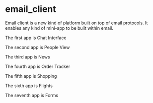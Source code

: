 # email_client

Email client is a new kind of platform built on top of email protocols. It enables any kind of mini-app to be built within email.

The first app is Chat Interface

The second app is People View

The third app is News

The fourth app is Order Tracker

The fifth app is Shopping

The sixth app is Flights

The seventh app is Forms
